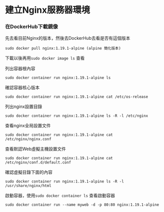 # 建立Nginx服務器環境

### 在DockerHub下載鏡像

先去看目前Nginx的版本，然後去DockerHub去看是否有這個版本


    sudo docker pull nginx:1.19.1-alpine (alpine 簡化版本)

下載以後再用`sudo docker image ls` 查看

列出容器根內容

    sudo docker container run nginx:1.19.1-alpine ls
    
確認容器核心版本

    sudo docker container run nginx:1.19.1-alpine cat /etc/os-release
    
列出nginx設置目錄   

    sudo docker container run nginx:1.19.1-alpine ls -R -l /etc/nginx
    
查看nginx全局設置文件    

    sudo docker container run nginx:1.19.1-alpine cat /etc/nginx/nginx.conf
    
查看默認Web虛擬主機設置文件

    sudo docker container run nginx:1.19.1-alpine cat /etc/nginx/conf.d/default.conf
    
確認虛擬目錄下面的內容    

    sudo docker container run nginx:1.19.1-alpine ls -R -l /usr/share/nginx/html
    
啟動容器，使用`sudo docker container ls` 查看啟動容器 

    sudo docker container run --name myweb -d -p 80:80 nginx:1.19.1-alpine
    
    

